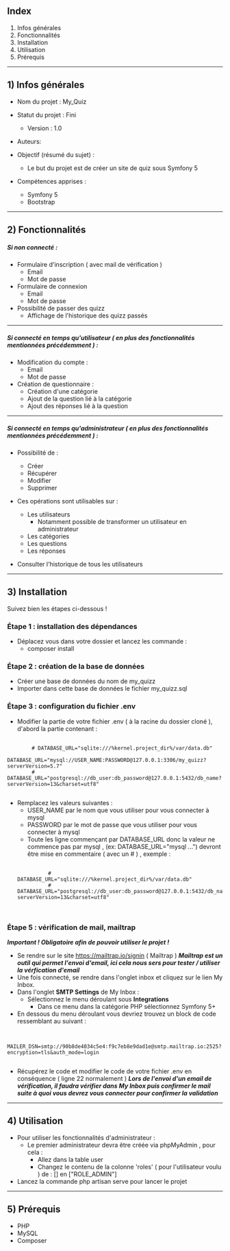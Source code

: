 ## Index
1. Infos générales
2. Fonctionnalités
3. Installation
4. Utilisation
5. Prérequis
___
## 1) Infos générales
- Nom du projet : My_Quiz
- Statut du projet : Fini
    - Version : 1.0
- Auteurs: 
   
- Objectif (résumé du sujet) :
    - Le but du projet est de créer un site de quiz sous Symfony 5
- Compétences apprises :
    - Symfony 5
    - Bootstrap
___
## 2) Fonctionnalités
##### Si non connecté :
- Formulaire d'inscription ( avec mail de vérification )
    - Email
    - Mot de passe
- Formulaire de connexion
    - Email
    - Mot de passe
- Possibilité de passer des quizz
    - Affichage de l'historique des quizz passés
___
##### Si connecté en temps qu'utilisateur ( en plus des fonctionnalités mentionnées précédemment ) : 
- Modification du compte :
    - Email
    - Mot de passe
- Création de questionnaire :
    - Création d'une catégorie
    - Ajout de la question lié à la catégorie
    - Ajout des réponses lié à la question
___
##### Si connecté en temps qu'administrateur ( en plus des fonctionnalités mentionnées précédemment ) : 
- Possibilité de :
    - Créer
    - Récupérer
    - Modifier
    - Supprimer
    
- Ces opérations sont utilisables sur :
    - Les utilisateurs 
        - Notamment possible de transformer un utilisateur en administrateur
    - Les catégories
    - Les questions
    - Les réponses

- Consulter l'historique de tous les utilisateurs
___
## 3) Installation
Suivez bien les étapes ci-dessous !
###  Étape 1 : installation des dépendances
- Déplacez vous dans votre dossier et lancez les commande :
    - composer install
###  Étape 2 : création de la base de données
- Créer une base de données du nom de my_quizz
- Importer dans cette base de données le fichier my_quizz.sql
###  Étape 3 : configuration du fichier .env
- Modifier la partie de votre fichier .env ( à la racine du dossier cloné ), d'abord la partie contenant :
<pre>
    <code>
        # DATABASE_URL="sqlite:///%kernel.project_dir%/var/data.db"
        DATABASE_URL="mysql://USER_NAME:PASSWORD@127.0.0.1:3306/my_quizz?serverVersion=5.7"
        # DATABASE_URL="postgresql://db_user:db_password@127.0.0.1:5432/db_name?serverVersion=13&charset=utf8"
    </code>
</pre>
- Remplacez les valeurs suivantes :
    - USER_NAME par le nom que vous utiliser pour vous connecter à mysql
    - PASSWORD par le mot de passe que vous utiliser pour vous connecter à mysql
    - Toute les ligne commençant par DATABASE_URL donc la valeur ne commence pas par mysql , (ex:  DATABASE_URL="mysql ...") devront être mise en commentaire ( avec un # ) , exemple :
    <pre>
        <code>
            # DATABASE_URL="sqlite:///%kernel.project_dir%/var/data.db"
            # DATABASE_URL="postgresql://db_user:db_password@127.0.0.1:5432/db_name?serverVersion=13&charset=utf8"
        </code>
    </pre>

###  Étape 5 : vérification de mail, mailtrap
***Important ! Obligatoire afin de pouvoir utiliser le projet !***
- Se rendre sur le site https://mailtrap.io/signin ( Mailtrap )
***Mailtrap est un outil qui permet l'envoi d'email, ici cela nous sers pour tester / utiliser la vérfication d'email***
- Une fois connecté, se rendre dans l'onglet inbox et cliquez sur le lien My Inbox.
- Dans l'onglet **SMTP Settings** de My Inbox :
    - Sélectionnez le menu déroulant sous **Integrations** 
        - Dans ce menu dans la catégorie PHP sélectionnez Symfony 5+
- En dessous du menu déroulant vous devriez trouvez un block de code ressemblant au suivant :
<pre>
    <code>
        MAILER_DSN=smtp://90b8de4034c5e4:f9c7eb8e9dad1e@smtp.mailtrap.io:2525?encryption=tls&auth_mode=login
    </code>
</pre>
- Récupérez le code et modifier le code de votre fichier .env en conséquence ( ligne 22 normalement )
***Lors de l'envoi d'un email de vérification, il faudra vérifier dans My Inbox puis confirmer le mail suite à quoi vous devrez vous connecter pour confirmer la validation***
___
## 4) Utilisation
- Pour utiliser les fonctionnalités d'administrateur :
    - Le premier administrateur devra être créée via phpMyAdmin , pour cela :
        - Allez dans la table user
        - Changez le contenu de la colonne 'roles' ( pour l'utilisateur voulu ) de : [] en ["ROLE_ADMIN"] 
- Lancez la commande php artisan serve pour lancer le projet
___
## 5) Prérequis
- PHP 
- MySQL
- Composer
